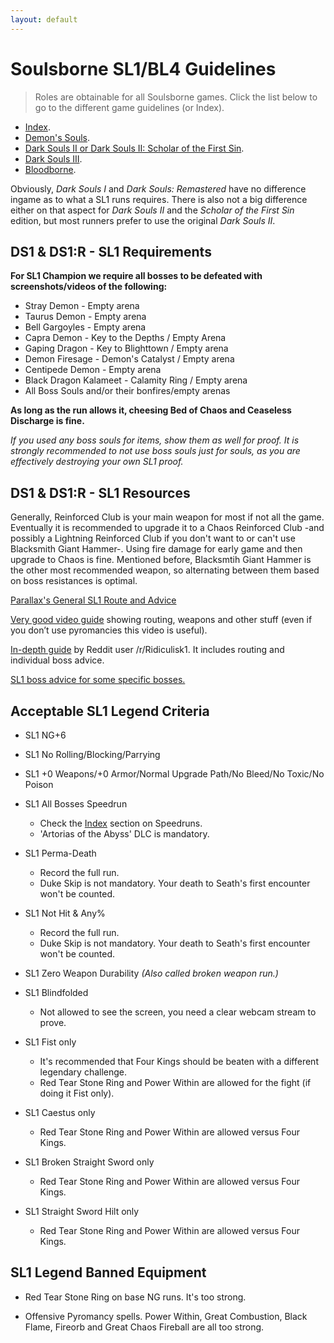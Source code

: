```yaml
---
layout: default
---
```


# Soulsborne SL1/BL4 Guidelines
> Roles are obtainable for all Soulsborne games. Click the list below to go to the different game guidelines (or Index).

 * [Index](./index.md).
 * [Demon's Souls](./des.md).
 * [Dark Souls II or Dark Souls II: Scholar of the First Sin](./ds2.md).
 * [Dark Souls III](./ds3.md).
 * [Bloodborne](./bb.md).
 
Obviously, _Dark Souls I_ and _Dark Souls: Remastered_ have no difference ingame as to what a SL1 runs requires. There is also not a big difference either on that aspect for _Dark Souls II_ and the _Scholar of the First Sin_ edition, but most runners prefer to use the original _Dark Souls II_.

## DS1 & DS1:R - SL1 Requirements

**For SL1 Champion we require all bosses to be defeated with screenshots/videos of the following:**

* Stray Demon - Empty arena
* Taurus Demon - Empty arena
* Bell Gargoyles - Empty arena
* Capra Demon - Key to the Depths / Empty Arena
* Gaping Dragon - Key to Blighttown / Empty arena
* Demon Firesage - Demon's Catalyst / Empty arena
* Centipede Demon - Empty arena
* Black Dragon Kalameet - Calamity Ring / Empty arena
* All Boss Souls and/or their bonfires/empty arenas

**As long as the run allows it, cheesing Bed of Chaos and Ceaseless Discharge is fine.**

_If you used any boss souls for items, show them as well for proof. It is strongly recommended to not use boss souls just for souls, as you are effectively destroying your own SL1 proof._


## DS1 & DS1:R - SL1 Resources

Generally, Reinforced Club is your main weapon for most if not all the game. Eventually it is recommended to upgrade it to a Chaos Reinforced Club -and possibly a Lightning Reinforced Club if you don't want to or can't use Blacksmith Giant Hammer-. Using fire damage for early game and then upgrade to Chaos is fine. Mentioned before, Blacksmtih Giant Hammer is the other most recommended weapon, so alternating between them based on boss resistances is optimal.

[Parallax's General SL1 Route and Advice](https://docs.google.com/document/d/10deHvKRrM6seFxEsE7evS8w_wnYR_GOlHaeiU2YCRsI)

[Very good video guide](https://www.youtube.com/watch?v=km6y1bDr52o) showing routing, weapons and other stuff (even if you don’t use pyromancies this video is useful).

[In-depth guide](https://docs.google.com/document/d/1w5J7YqV6Tl60uGN290Uqk0yLFfjojNzskgfOyMjbbeQ) by Reddit user /r/Ridiculisk1. It includes routing and individual boss advice.

[SL1 boss advice for some specific bosses.](https://www.reddit.com/r/onebros/comments/5raro1/get_rekt_gwyn)

## Acceptable SL1 Legend Criteria

- SL1 NG+6

- SL1 No Rolling/Blocking/Parrying

- SL1 +0 Weapons/+0 Armor/Normal Upgrade Path/No Bleed/No Toxic/No Poison

- SL1 All Bosses Speedrun
  - Check the [Index](./index.md) section on Speedruns.
  - 'Artorias of the Abyss' DLC is mandatory.
  
- SL1 Perma-Death
  - Record the full run.
  - Duke Skip is not mandatory. Your death to Seath's first encounter won't be counted.
  
- SL1 Not Hit & Any%
  - Record the full run.
  - Duke Skip is not mandatory. Your death to Seath's first encounter won't be counted.
  
- SL1 Zero Weapon Durability _(Also called broken weapon run.)_

- SL1 Blindfolded
  - Not allowed to see the screen, you need a clear webcam stream to prove.
  
- SL1 Fist only
  - It's recommended that Four Kings should be beaten with a different legendary challenge.
  - Red Tear Stone Ring and Power Within are allowed for the fight (if doing it Fist only).
  
- SL1 Caestus only
  - Red Tear Stone Ring and Power Within are allowed versus Four Kings.
  
- SL1 Broken Straight Sword only
  - Red Tear Stone Ring and Power Within are allowed versus Four Kings.
  
- SL1 Straight Sword Hilt only
  - Red Tear Stone Ring and Power Within are allowed versus Four Kings.
  
## SL1 Legend Banned Equipment

* Red Tear Stone Ring on base NG runs. It's too strong.

* Offensive Pyromancy spells. Power Within, Great Combustion, Black Flame, Fireorb and Great Chaos Fireball are all too strong.
